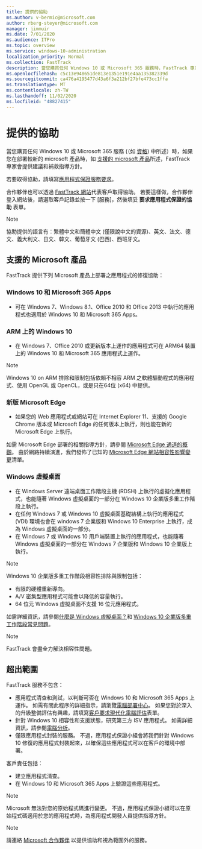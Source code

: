 ```yaml
---
title: 提供的協助
ms.author: v-bermic@microsoft.com
author: rberg-steyer@microsoft.com
manager: jimmuir
ms.date: 7/01/2020
ms.audience: ITPro
ms.topic: overview
ms.service: windows-10-administration
localization_priority: Normal
ms.collection: FastTrack
description: 當您購買任何 Windows 10 或 Microsoft 365 服務時，FastTrack 專家會提供部署至 Windows 10 和 Microsoft 365 Apps 的建議和修復指引，並且讓您保持在最新狀態而不需額外成本 (具有合格訂用帳戶)。
ms.openlocfilehash: c5c13e948651de813e1351e191e4aa135382339d
ms.sourcegitcommit: ca476a4195477d43a6f3a212bf27bfe473cc1ffa
ms.translationtype: MT
ms.contentlocale: zh-TW
ms.lasthandoff: 11/02/2020
ms.locfileid: "48827415"
---
```

# <a name="assistance-offered"></a>提供的協助  

當您購買任何 Windows 10 或 Microsoft 365 服務 (（如 [資格](eligibility.md)) 中所述）時，如果您在部署較新的 microsoft 產品時，如 [支援的 microsoft 產品](#supported-microsoft-products)所述，FastTrack 專家會提供建議和補救指導方針。

若要取得協助，請填寫[應用程式保證服務要求](https://go.microsoft.com/fwlink/?linkid=2022721)。

合作夥伴也可以透過 [FastTrack 網站](https://go.microsoft.com/fwlink/?linkid=780698)代表客戶取得協助。 若要這樣做，合作夥伴登入網站後，請選取客戶記錄並按一下 [服務]，然後填妥 **要求應用程式保證的協助** 表單。

> [!NOTE]
> 協助提供的語言有：繁體中文和簡體中文 (僅限說中文的資源)、英文、法文、德文、義大利文、日文、韓文、葡萄牙文 (巴西)、西班牙文。 

## <a name="supported-microsoft-products"></a>支援的 Microsoft 產品

FastTrack 提供下列 Microsoft 產品上部署之應用程式的修復協助：

### <a name="windows-10-and-microsoft-365-apps"></a>Windows 10 和 Microsoft 365 Apps

- 可在 Windows 7、Windows 8.1、Office 2010 和 Office 2013 中執行的應用程式也適用於 Windows 10 和 Microsoft 365 Apps。

### <a name="windows-10-on-arm"></a>ARM 上的 Windows 10

- 在 Windows 7、Office 2010 或更新版本上運作的應用程式可在 ARM64 裝置上的 Windows 10 和 Microsoft 365 應用程式上運作。

> [!NOTE]
> Windows 10 on ARM 排除和限制包括依賴不相容 ARM 之軟體驅動程式的應用程式、使用 OpenGL 或 OpenCL，或是只在64位 (x64) 中提供。

### <a name="the-new-microsoft-edge"></a>新版 Microsoft Edge

- 如果您的 Web 應用程式或網站可在 Internet Explorer 11、支援的 Google Chrome 版本或 Microsoft Edge 的任何版本上執行，則也能在新的 Microsoft Edge 上執行。

如需 Microsoft Edge 部署的相關指導方針，請參閱 [Microsoft Edge 通道的概觀](https://docs.microsoft.com/DeployEdge/microsoft-edge-channels)。 由於網路持續演進，我們發佈了已知的 [Microsoft Edge 網站相容性影響變更](https://docs.microsoft.com/microsoft-edge/web-platform/site-impacting-changes)清單。

### <a name="windows-virtual-desktop"></a>Windows 虛擬桌面

- 在 Windows Server 遠端桌面工作階段主機 (RDSH) 上執行的虛擬化應用程式，也能隨著 Windows 虛擬桌面的一部分在 Windows 10 企業版多重工作階段上執行。
- 在任何 Windows 7 或 Windows 10 虛擬桌面基礎結構上執行的應用程式 (VDI) 環境也會在 windows 7 企業版和 Windows 10 Enterprise 上執行，成為 Windows 虛擬桌面的一部分。
- 在 Windows 7 或 Windows 10 用戶端裝置上執行的應用程式，也能隨著 Windows 虛擬桌面的一部分在 Windows 7 企業版和 Windows 10 企業版上執行。

> [!NOTE]
> Windows 10 企業版多重工作階段相容性排除與限制包括： 
> - 有限的硬體重新導向。
> - A/V 密集型應用程式可能會以降低的容量執行。
> - 64 位元 Windows 虛擬桌面不支援 16 位元應用程式。

如需詳細資訊，請參閱[什麼是 Windows 虛擬桌面？](https://docs.microsoft.com/azure/virtual-desktop/overview)和 [Windows 10 企業版多重工作階段常見問題](https://docs.microsoft.com/azure/virtual-desktop/windows-10-multisession-faq)。

> [!NOTE]
> FastTrack 會盡全力解決相容性問題。 

## <a name="out-of-scope"></a>超出範圍

FastTrack 服務不包含：
- 應用程式清查和測試，以判斷可否在 Windows 10 和 Microsoft 365 Apps 上運作。 如需有關此程序的詳細指示，請瀏覽[電腦部署中心](https://go.microsoft.com/fwlink/?linkid=2080140)。 如果您對於深入的升級整備評估有興趣，請填寫[客戶要求現代化電腦評估](https://go.microsoft.com/fwlink/?linkid=2053818)表單。
- 針對 Windows 10 相容性和支援狀態，研究第三方 ISV 應用程式。 如需詳細資訊，請參閱[電腦分析](https://docs.microsoft.com/sccm/desktop-analytics/overview)。
- 僅限應用程式封裝的服務。 不過，應用程式保證小組會將我們針對 Windows 10 修復的應用程式封裝起來，以確保這些應用程式可以在客戶的環境中部署。

客戶責任包括：
- 建立應用程式清查。
- 在 Windows 10 和 Microsoft 365 Apps 上驗證這些應用程式。

> [!NOTE]
> Microsoft 無法對您的原始程式碼進行變更。 不過，應用程式保證小組可以在原始程式碼適用於您的應用程式時，為應用程式開發人員提供指導方針。

> [!NOTE]
> 請連絡 [Microsoft 合作夥伴](https://go.microsoft.com/fwlink/?linkid=2080150) 以提供協助和視為範圍外的服務。


